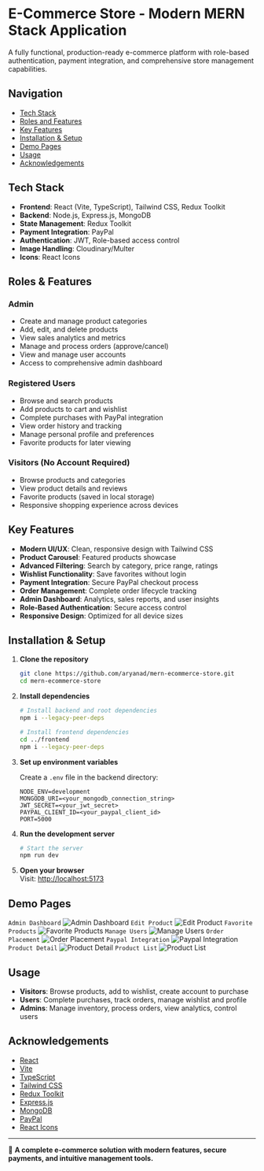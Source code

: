 # E-Commerce Store - Modern MERN Stack Application

A fully functional, production-ready e-commerce platform with role-based authentication, payment integration, and comprehensive store management capabilities.

## Navigation

- [Tech Stack](#tech-stack)
- [Roles and Features](#roles--features)
- [Key Features](#key-features)
- [Installation & Setup](#installation--setup)
- [Demo Pages](#demo-pages)
- [Usage](#usage)
- [Acknowledgements](#acknowledgements)

## Tech Stack

- **Frontend**: React (Vite, TypeScript), Tailwind CSS, Redux Toolkit
- **Backend**: Node.js, Express.js, MongoDB
- **State Management**: Redux Toolkit
- **Payment Integration**: PayPal
- **Authentication**: JWT, Role-based access control
- **Image Handling**: Cloudinary/Multer
- **Icons**: React Icons

## Roles & Features

### Admin

- Create and manage product categories
- Add, edit, and delete products
- View sales analytics and metrics
- Manage and process orders (approve/cancel)
- View and manage user accounts
- Access to comprehensive admin dashboard

### Registered Users

- Browse and search products
- Add products to cart and wishlist
- Complete purchases with PayPal integration
- View order history and tracking
- Manage personal profile and preferences
- Favorite products for later viewing

### Visitors (No Account Required)

- Browse products and categories
- View product details and reviews
- Favorite products (saved in local storage)
- Responsive shopping experience across devices

## Key Features

- **Modern UI/UX**: Clean, responsive design with Tailwind CSS
- **Product Carousel**: Featured products showcase
- **Advanced Filtering**: Search by category, price range, ratings
- **Wishlist Functionality**: Save favorites without login
- **Payment Integration**: Secure PayPal checkout process
- **Order Management**: Complete order lifecycle tracking
- **Admin Dashboard**: Analytics, sales reports, and user insights
- **Role-Based Authentication**: Secure access control
- **Responsive Design**: Optimized for all device sizes

## Installation & Setup

1. **Clone the repository**

   ```bash
   git clone https://github.com/aryanad/mern-ecommerce-store.git
   cd mern-ecommerce-store
   ```

2. **Install dependencies**

   ```bash
   # Install backend and root dependencies
   npm i --legacy-peer-deps

   # Install frontend dependencies
   cd ../frontend
   npm i --legacy-peer-deps
   ```

3. **Set up environment variables**

   Create a `.env` file in the backend directory:

   ```text
   NODE_ENV=development
   MONGODB_URI=<your_mongodb_connection_string>
   JWT_SECRET=<your_jwt_secret>
   PAYPAL_CLIENT_ID=<your_paypal_client_id>
   PORT=5000
   ```

4. **Run the development server**

   ```bash
   # Start the server
   npm run dev
   ```

5. **Open your browser**  
   Visit: [http://localhost:5173](http://localhost:5173)

## Demo Pages

`Admin Dashboard` ![Admin Dashboard](/screenshots/admin-dashboard.png)
`Edit Product` ![Edit Product](/screenshots/edit-product.png)
`Favorite Products` ![Favorite Products](/screenshots/favorite-products.png)
`Manage Users` ![Manage Users](/screenshots/manage-users.png)
`Order Placement` ![Order Placement](/screenshots/order-placement.png)
`Paypal Integration` ![Paypal Integration](/screenshots/paypal-integration.png)
`Product Detail` ![Product Detail](/screenshots/product-detail.png)
`Product List` ![Product List](/screenshots/product-list.png)

## Usage

- **Visitors**: Browse products, add to wishlist, create account to purchase
- **Users**: Complete purchases, track orders, manage wishlist and profile
- **Admins**: Manage inventory, process orders, view analytics, control users

## Acknowledgements

- [React](https://react.dev/)
- [Vite](https://vitejs.dev/)
- [TypeScript](https://www.typescriptlang.org/)
- [Tailwind CSS](https://tailwindcss.com/)
- [Redux Toolkit](https://redux-toolkit.js.org/)
- [Express.js](https://expressjs.com/)
- [MongoDB](https://www.mongodb.com/)
- [PayPal](https://www.paypal.com/)
- [React Icons](https://react-icons.github.io/react-icons/)
<hr>
🛒 <b>A complete e-commerce solution with modern features, secure payments, and intuitive management tools.</b>
